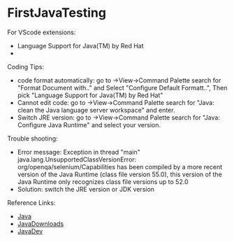# FirstJavaTesting
For VScode extensions:
- Language Support for Java(TM) by Red Hat
- 

Coding Tips:
- code format automatically: go to ->View->Command Palette search for "Format Document with.." and Select "Configure Default Formatt..", Then pick "Language Support for Java(TM) by Red Hat"
- Cannot edit code: go to ->View->Command Palette search for "Java: clean the Java language server workspace" and enter.
- Switch JRE version: go to ->View->Command Palette search for "Java: Configure Java Runtime" and select your version.

Trouble shooting:
- Error message: Exception in thread "main" java.lang.UnsupportedClassVersionError: org/openqa/selenium/Capabilities has been compiled by a more recent version of the Java Runtime (class file version 55.0), this version of the Java Runtime only recognizes class file versions up to 52.0
- Solution: switch the JRE version or JDK version

Reference Links:
- [Java](https://www.java.com/en/)
- [JavaDownloads](https://www.oracle.com/java/technologies/downloads/)
- [JavaDev](https://www.oracle.com/java/technologies/)

